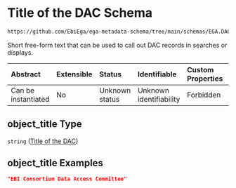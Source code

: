 # Title of the DAC Schema

```txt
https://github.com/EbiEga/ega-metadata-schema/tree/main/schemas/EGA.DAC.json#/properties/object_title
```

Short free-form text that can be used to call out DAC records in searches or displays.

| Abstract            | Extensible | Status         | Identifiable            | Custom Properties | Additional Properties | Access Restrictions | Defined In                                                  |
| :------------------ | :--------- | :------------- | :---------------------- | :---------------- | :-------------------- | :------------------ | :---------------------------------------------------------- |
| Can be instantiated | No         | Unknown status | Unknown identifiability | Forbidden         | Allowed               | none                | [EGA.DAC.json*](../out/EGA.DAC.json "open original schema") |

## object_title Type

`string` ([Title of the DAC](ega-8-properties-title-of-the-dac.md))

## object_title Examples

```json
"EBI Consortium Data Access Committee"
```
